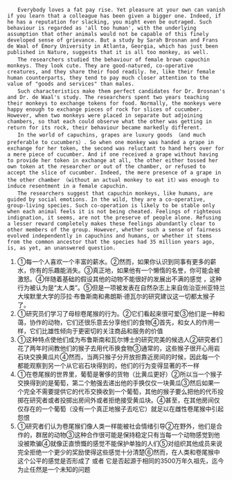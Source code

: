 ```
　　Everybody loves a fat pay rise. Yet pleasure at your own can vanish if you learn that a colleague has been given a bigger one. Indeed, if he has a reputation for slacking, you might even be outraged. Such behaviour is regarded as 'all too human', with the underlying assumption that other animals would not be capable of this finely developed sense of grievance. But a study by Sarah Brosnan and Frans de Waal of Emory University in Atlanta, Georgia, which has just been published in Nature, suggests that it is all too monkey, as well.
　　The researchers studied the behaviour of female brown capuchin monkeys. They look cute. They are good-natured, co-operative creatures, and they share their food readily. he, like their female human counterparts, they tend to pay much closer attention to the value of "goods and services" than males.
　　Such characteristics make them perfect candidates for Dr. Brosnan's and Dr. de Waal's study. The researchers spent two years teaching their monkeys to exchange tokens for food. Normally, the monkeys were happy enough to exchange pieces of rock for slices of cucumber. However, when two monkeys were placed in separate but adjoining chambers, so that each could observe what the other was getting in return for its rock, their behaviour became markedly different.
　　In the world of capuchins, grapes are luxury goods （and much preferable to cucumbers）. So when one monkey was handed a grape in exchange for her token, the second was reluctant to hand hers over for a mere piece of cucumber. And if one received a grape without having to provide her token in exchange at all, the other either tossed her own token at the researcher or out of the chamber, or refused to accept the slice of cucumber. Indeed, the mere presence of a grape in the other chamber （without an actual monkey to eat it）was enough to induce resentment in a female capuchin.
　　The researchers suggest that capuchin monkeys, like humans, are guided by social emotions. In the wild, they are a co-operative, group-living species. Such co-operation is likely to be stable only when each animal feels it is not being cheated. Feelings of righteous indignation, it seems, are not the preserve of people alone. Refusing a lesser reward completely makes these feelings abundantly clear to other members of the group. However, whether such a sense of fairness evolved independently in capuchins and humans, or whether it stems from the common ancestor that the species had 35 million years ago, is, as yet, an unanswered question.

```


1. ①每一个人喜欢一个丰富的薪水。②然而，如果你认识到同事有更多的薪水，你有的乐趣能消失。③真正地，如果他有一个懒惰的名誉，你可能会被激怒。④伴随着基础的假设其他的动物不能很好的发展出不满的感觉 ，这种行为被认为是“太人类”。⑤但是一项被发表在自然杂志上来自佐治亚州亚特兰大埃默里大学的莎拉·布鲁斯南和弗朗斯·德瓦尔的研究建议这一切都太猴子了。
2. ①研究员们学习了母棕卷尾猴的行为。②它们看起来很可爱③他们是一种和蔼，协作的动物，它们还很乐意去分享他们的食物④首先，和女人的作用一样，它们比雄性倾向于更密切的关注商品和服务的价值
3. ①这种特点使他们成为布鲁斯南和瓦尔博士的研究完美的候选人②研究者们花了两年时间教他们的猴子去用代币换食物③通常的，这些猴子很开心用岩石块交换黄瓜片④然而，当两只猴子分开放担靠近房间的时候，因此每一个都能观察到另一个从它岩石块得到的，他们的行为变得显著的不一样
4. ①在卷尾猴的世界里，葡萄是奢侈的货物（比黄瓜更好）②所以当一个猴子交换得到的是葡萄，第二个勉强去递出他的手换仅仅一块黄瓜③然后如果一个完全不需要提供它的代币交换收到一个葡萄，其他的猴子要么把他的代币投掷在研究者或者投掷出房间外或者拒绝接受黄瓜块。④甚至，在其他房间仅仅存在的一个葡萄（没有一个真正地猴子去吃它）就足以在雌性卷尾猴中引起怨恨
5. ①研究者们认为卷尾猴们像人类一样能被社会情绪引导②在野外，他们是合作的，群居的动物③这种合作很可能是保持稳定只有当每一个动物感觉到他没被欺骗④就像正直愤慨的感觉不能保护单独的人们⑤对组织其他成员来说完全拒绝一个更少的奖励使得这些感觉十分清楚⑥然而，在人类和卷尾猴中这个公平的感觉是否形成了 或者 它是否起源于相同的3500万年久祖先，迄今为止任然是一个未知的问题



